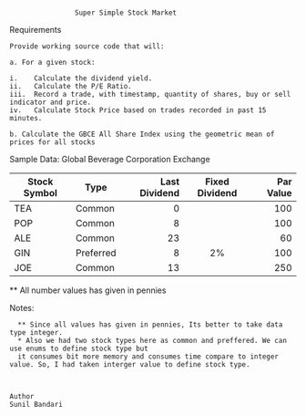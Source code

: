 #

                    Super Simple Stock Market
                    
  Requirements

    Provide working source code that will:

    a. For a given stock:

    i.    Calculate the dividend yield.
    ii.   Calculate the P/E Ratio.
    iii.  Record a trade, with timestamp, quantity of shares, buy or sell indicator and price.
    iv.   Calculate Stock Price based on trades recorded in past 15 minutes.

    b. Calculate the GBCE All Share Index using the geometric mean of prices for all stocks
    
  Sample Data:
  Global Beverage Corporation Exchange
  
  Stock Symbol  |    Type    | Last Dividend | Fixed Dividend | Par Value
  ------------- | ---------- | ------------: | :------------: | --------: 
     TEA        | Common     |      0        |                | 100
     POP        | Common     |      8        |                | 100
     ALE        | Common     |      23       |                | 60
     GIN        | Preferred  |      8        |     2%         | 100
     JOE        | Common     |      13       |                | 250

** All number values has given in pennies
    
  Notes:
    
      ** Since all values has given in pennies, Its better to take data type integer. 
      * Also we had two stock types here as common and preffered. We can use enums to define stock type but 
      it consumes bit more memory and consumes time compare to integer value. So, I had taken interger value to define stock type.
      
    
  
    Author
    Sunil Bandari
    
    

